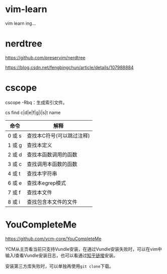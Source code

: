 # vim-learn

vim learn ing...

# nerdtree

https://github.com/preservim/nerdtree

https://blog.csdn.net/fengbingchun/article/details/107988884

# cscope

cscope -Rbq：生成索引文件。

cs find c|d|e|f|g|i|s|t name

| 命令 | 解释 |
| ---- | ---- |
| 0 或 s | 查找本C符号(可以跳过注释) |
| 1 或 g	| 查找本定义 |
| 2 或 d	| 查找本函数调用的函数 |
| 3 或 c	| 查找调用本函数的函数 |
| 4 或 t	| 查找本字符串 |
| 6 或 e	| 查找本egrep模式 |
| 7 或 f	| 查找本文件 |
| 8 或 i	| 查找包含本文件的文件 |

# YouCompleteMe

https://github.com/ycm-core/YouCompleteMe

YCM从主页看当前只支持Vundle安装，在通过Vundle安装失败时，可以在vim中输入l查看Vundle安装日志，也可以看通过[知乎链接](https://zhuanlan.zhihu.com/p/509259317
)安装。

安装第三方库失败时，可以单独再使用`git clone`下载。
